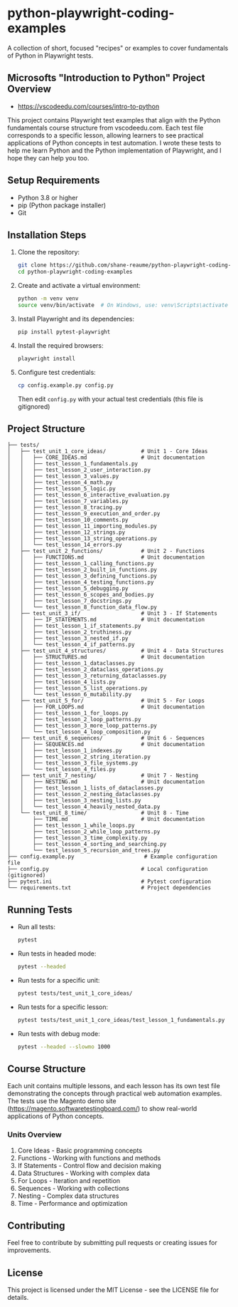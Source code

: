 # python-playwright-coding-examples
A collection of short, focused "recipes" or examples to cover fundamentals of Python in Playwright tests.

## Microsofts "Introduction to Python" Project Overview
- https://vscodeedu.com/courses/intro-to-python

This project contains Playwright test examples that align with the Python fundamentals course structure from vscodeedu.com. Each test file corresponds to a specific lesson, allowing learners to see practical applications of Python concepts in test automation. I wrote these tests to help me learn Python and the Python implementation of Playwright, and I hope they can help you too.

## Setup Requirements
- Python 3.8 or higher
- pip (Python package installer)
- Git

## Installation Steps
1. Clone the repository:
   ```bash
   git clone https://github.com/shane-reaume/python-playwright-coding-examples.git
   cd python-playwright-coding-examples
   ```

2. Create and activate a virtual environment:
   ```bash
   python -m venv venv
   source venv/bin/activate  # On Windows, use: venv\Scripts\activate
   ```

3. Install Playwright and its dependencies:
   ```bash
   pip install pytest-playwright
   ```

4. Install the required browsers:
   ```bash
   playwright install
   ```

5. Configure test credentials:
   ```bash
   cp config.example.py config.py
   ```
   Then edit `config.py` with your actual test credentials (this file is gitignored)

## Project Structure
```
├── tests/
│   ├── test_unit_1_core_ideas/           # Unit 1 - Core Ideas
│   │   ├── CORE_IDEAS.md                 # Unit documentation
│   │   ├── test_lesson_1_fundamentals.py
│   │   ├── test_lesson_2_user_interaction.py
│   │   ├── test_lesson_3_values.py
│   │   ├── test_lesson_4_math.py
│   │   ├── test_lesson_5_logic.py
│   │   ├── test_lesson_6_interactive_evaluation.py
│   │   ├── test_lesson_7_variables.py
│   │   ├── test_lesson_8_tracing.py
│   │   ├── test_lesson_9_execution_and_order.py
│   │   ├── test_lesson_10_comments.py
│   │   ├── test_lesson_11_importing_modules.py
│   │   ├── test_lesson_12_strings.py
│   │   ├── test_lesson_13_string_operations.py
│   │   └── test_lesson_14_errors.py
│   ├── test_unit_2_functions/            # Unit 2 - Functions
│   │   ├── FUNCTIONS.md                  # Unit documentation
│   │   ├── test_lesson_1_calling_functions.py
│   │   ├── test_lesson_2_built_in_functions.py
│   │   ├── test_lesson_3_defining_functions.py
│   │   ├── test_lesson_4_testing_functions.py
│   │   ├── test_lesson_5_debugging.py
│   │   ├── test_lesson_6_scopes_and_bodies.py
│   │   ├── test_lesson_7_docstrings.py
│   │   └── test_lesson_8_function_data_flow.py
│   ├── test_unit_3_if/                   # Unit 3 - If Statements
│   │   ├── IF_STATEMENTS.md              # Unit documentation
│   │   ├── test_lesson_1_if_statements.py
│   │   ├── test_lesson_2_truthiness.py
│   │   ├── test_lesson_3_nested_if.py
│   │   └── test_lesson_4_if_patterns.py
│   ├── test_unit_4_structures/           # Unit 4 - Data Structures
│   │   ├── STRUCTURES.md                 # Unit documentation
│   │   ├── test_lesson_1_dataclasses.py
│   │   ├── test_lesson_2_dataclass_operations.py
│   │   ├── test_lesson_3_returning_dataclasses.py
│   │   ├── test_lesson_4_lists.py
│   │   ├── test_lesson_5_list_operations.py
│   │   └── test_lesson_6_mutability.py
│   ├── test_unit_5_for/                  # Unit 5 - For Loops
│   │   ├── FOR_LOOPS.md                  # Unit documentation
│   │   ├── test_lesson_1_for_loops.py
│   │   ├── test_lesson_2_loop_patterns.py
│   │   ├── test_lesson_3_more_loop_patterns.py
│   │   └── test_lesson_4_loop_composition.py
│   ├── test_unit_6_sequences/            # Unit 6 - Sequences
│   │   ├── SEQUENCES.md                  # Unit documentation
│   │   ├── test_lesson_1_indexes.py
│   │   ├── test_lesson_2_string_iteration.py
│   │   ├── test_lesson_3_file_systems.py
│   │   └── test_lesson_4_files.py
│   ├── test_unit_7_nesting/              # Unit 7 - Nesting
│   │   ├── NESTING.md                    # Unit documentation
│   │   ├── test_lesson_1_lists_of_dataclasses.py
│   │   ├── test_lesson_2_nesting_dataclasses.py
│   │   ├── test_lesson_3_nesting_lists.py
│   │   └── test_lesson_4_heavily_nested_data.py
│   └── test_unit_8_time/                 # Unit 8 - Time
│       ├── TIME.md                       # Unit documentation
│       ├── test_lesson_1_while_loops.py
│       ├── test_lesson_2_while_loop_patterns.py
│       ├── test_lesson_3_time_complexity.py
│       ├── test_lesson_4_sorting_and_searching.py
│       └── test_lesson_5_recursion_and_trees.py
├── config.example.py                      # Example configuration file
├── config.py                             # Local configuration (gitignored)
├── pytest.ini                            # Pytest configuration
└── requirements.txt                      # Project dependencies
```

## Running Tests
- Run all tests:
  ```bash
  pytest
  ```
- Run tests in headed mode:
  ```bash
  pytest --headed
  ```
- Run tests for a specific unit:
  ```bash
  pytest tests/test_unit_1_core_ideas/
  ```
- Run tests for a specific lesson:
  ```bash
  pytest tests/test_unit_1_core_ideas/test_lesson_1_fundamentals.py
  ```
- Run tests with debug mode:
  ```bash
  pytest --headed --slowmo 1000
  ```

## Course Structure
Each unit contains multiple lessons, and each lesson has its own test file demonstrating the concepts through practical web automation examples. The tests use the Magento demo site (https://magento.softwaretestingboard.com/) to show real-world applications of Python concepts.

### Units Overview
1. Core Ideas - Basic programming concepts
2. Functions - Working with functions and methods
3. If Statements - Control flow and decision making
4. Data Structures - Working with complex data
5. For Loops - Iteration and repetition
6. Sequences - Working with collections
7. Nesting - Complex data structures
8. Time - Performance and optimization

## Contributing
Feel free to contribute by submitting pull requests or creating issues for improvements.

## License
This project is licensed under the MIT License - see the LICENSE file for details. 